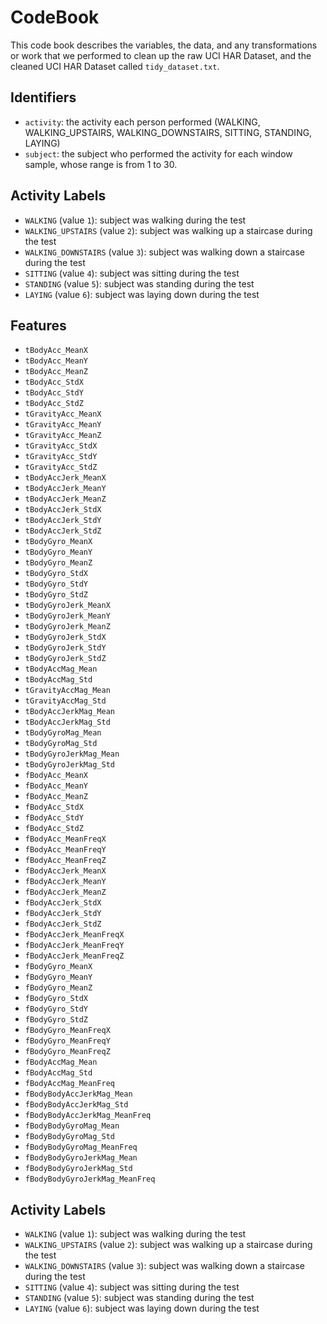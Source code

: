 # CodeBook

This code book describes the variables, the data, and any transformations or work that we performed to clean up the raw UCI HAR Dataset, and the cleaned UCI HAR Dataset called `tidy_dataset.txt`.

## Identifiers

* `activity`: the activity each person performed (WALKING, WALKING_UPSTAIRS, WALKING_DOWNSTAIRS, SITTING, STANDING, LAYING)
* `subject`: the subject who performed the activity for each window sample, whose range is from 1 to 30. 
 
## Activity Labels

* `WALKING` (value `1`): subject was walking during the test
* `WALKING_UPSTAIRS` (value `2`): subject was walking up a staircase during the test
* `WALKING_DOWNSTAIRS` (value `3`): subject was walking down a staircase during the test
* `SITTING` (value `4`): subject was sitting during the test
* `STANDING` (value `5`): subject was standing during the test
* `LAYING` (value `6`): subject was laying down during the test


## Features

* `tBodyAcc_MeanX`
* `tBodyAcc_MeanY`
* `tBodyAcc_MeanZ`
* `tBodyAcc_StdX`
* `tBodyAcc_StdY`
* `tBodyAcc_StdZ`
* `tGravityAcc_MeanX`
* `tGravityAcc_MeanY`
* `tGravityAcc_MeanZ`
* `tGravityAcc_StdX`
* `tGravityAcc_StdY`
* `tGravityAcc_StdZ`
* `tBodyAccJerk_MeanX`
* `tBodyAccJerk_MeanY`
* `tBodyAccJerk_MeanZ`
* `tBodyAccJerk_StdX`
* `tBodyAccJerk_StdY`
* `tBodyAccJerk_StdZ`
* `tBodyGyro_MeanX`
* `tBodyGyro_MeanY`
* `tBodyGyro_MeanZ`
* `tBodyGyro_StdX`
* `tBodyGyro_StdY`
* `tBodyGyro_StdZ`
* `tBodyGyroJerk_MeanX`
* `tBodyGyroJerk_MeanY`
* `tBodyGyroJerk_MeanZ`
* `tBodyGyroJerk_StdX`
* `tBodyGyroJerk_StdY`
* `tBodyGyroJerk_StdZ`
* `tBodyAccMag_Mean`
* `tBodyAccMag_Std`
* `tGravityAccMag_Mean`
* `tGravityAccMag_Std`
* `tBodyAccJerkMag_Mean`
* `tBodyAccJerkMag_Std`
* `tBodyGyroMag_Mean`
* `tBodyGyroMag_Std`
* `tBodyGyroJerkMag_Mean`
* `tBodyGyroJerkMag_Std`
* `fBodyAcc_MeanX`
* `fBodyAcc_MeanY`
* `fBodyAcc_MeanZ`
* `fBodyAcc_StdX`
* `fBodyAcc_StdY`
* `fBodyAcc_StdZ`
* `fBodyAcc_MeanFreqX`
* `fBodyAcc_MeanFreqY`
* `fBodyAcc_MeanFreqZ`
* `fBodyAccJerk_MeanX`
* `fBodyAccJerk_MeanY`
* `fBodyAccJerk_MeanZ`
* `fBodyAccJerk_StdX`
* `fBodyAccJerk_StdY`
* `fBodyAccJerk_StdZ`
* `fBodyAccJerk_MeanFreqX`
* `fBodyAccJerk_MeanFreqY`
* `fBodyAccJerk_MeanFreqZ`
* `fBodyGyro_MeanX`
* `fBodyGyro_MeanY`
* `fBodyGyro_MeanZ`
* `fBodyGyro_StdX`
* `fBodyGyro_StdY`
* `fBodyGyro_StdZ`
* `fBodyGyro_MeanFreqX`
* `fBodyGyro_MeanFreqY`
* `fBodyGyro_MeanFreqZ`
* `fBodyAccMag_Mean`
* `fBodyAccMag_Std`
* `fBodyAccMag_MeanFreq`
* `fBodyBodyAccJerkMag_Mean`
* `fBodyBodyAccJerkMag_Std`
* `fBodyBodyAccJerkMag_MeanFreq`
* `fBodyBodyGyroMag_Mean`
* `fBodyBodyGyroMag_Std`
* `fBodyBodyGyroMag_MeanFreq`
* `fBodyBodyGyroJerkMag_Mean`
* `fBodyBodyGyroJerkMag_Std`
* `fBodyBodyGyroJerkMag_MeanFreq`

## Activity Labels

* `WALKING` (value `1`): subject was walking during the test
* `WALKING_UPSTAIRS` (value `2`): subject was walking up a staircase during the test
* `WALKING_DOWNSTAIRS` (value `3`): subject was walking down a staircase during the test
* `SITTING` (value `4`): subject was sitting during the test
* `STANDING` (value `5`): subject was standing during the test
* `LAYING` (value `6`): subject was laying down during the test
